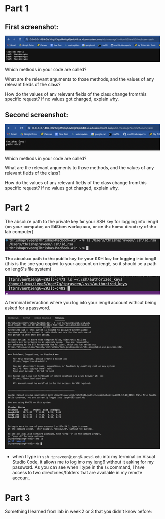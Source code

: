 Part 1
=========	
First screenshot:
---------	

![Image](lab2_p1_screenshot1.png)

Which methods in your code are called?


What are the relevant arguments to those methods, and the values of any relevant fields of the class?


How do the values of any relevant fields of the class change from this specific request? If no values got changed, explain why.



Second screenshot:
---------	

![Image](lab2_p1_screenshot2.png)

Which methods in your code are called?


What are the relevant arguments to those methods, and the values of any relevant fields of the class?


How do the values of any relevant fields of the class change from this specific request? If no values got changed, explain why.


Part 2
=========	
The absolute path to the private key for your SSH key for logging into ieng6 (on your computer, an EdStem workspace, or on the home directory of the lab computer)

![Image](lab2_p2_ss1.png)

The absolute path to the public key for your SSH key for logging into ieng6 (this is the one you copied to your account on ieng6, so it should be a path on ieng6's file system)

![Image](lab2_p2_ss2.png)

A terminal interaction where you log into your ieng6 account without being asked for a password.

![Image](lab2_p2_ss3.png)

* when I type in `ssh tpraveen@ieng6.ucsd.edu` into my terminal on Visual Studio Code, it allows me to log into my ieng6 without it asking for my password. As you can see when I type in the `ls` command, I have access to two directories/folders that are available in my remote account.

Part 3
=========	
Something I learned from lab in week 2 or 3 that you didn't know before:
